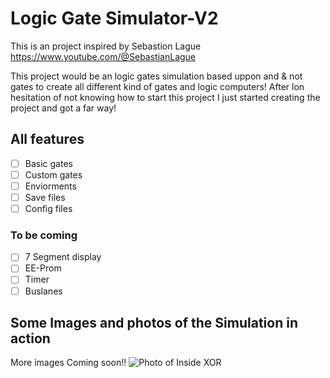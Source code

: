 # Logic Gate Simulator-V2
This is an project inspired by Sebastion Lague https://www.youtube.com/@SebastianLague

This project would be an logic gates simulation based uppon and & not gates to create all different kind of gates and logic computers!
After lon hesitation of not knowing how to start this project I just started creating the project and got a far way!

## All features
- [ ] Basic gates
- [ ] Custom gates
- [ ] Enviorments
- [ ] Save files
- [ ] Config files

### To be coming
- [ ] 7 Segment display
- [ ] EE-Prom
- [ ] Timer
- [ ] Buslanes 

## Some Images and photos of the Simulation in action
More images Coming soon!!
![Photo of Inside XOR](https://user-images.githubusercontent.com/76393975/218701400-45785d24-5db3-4825-822d-40980a3f2b82.jpg)


